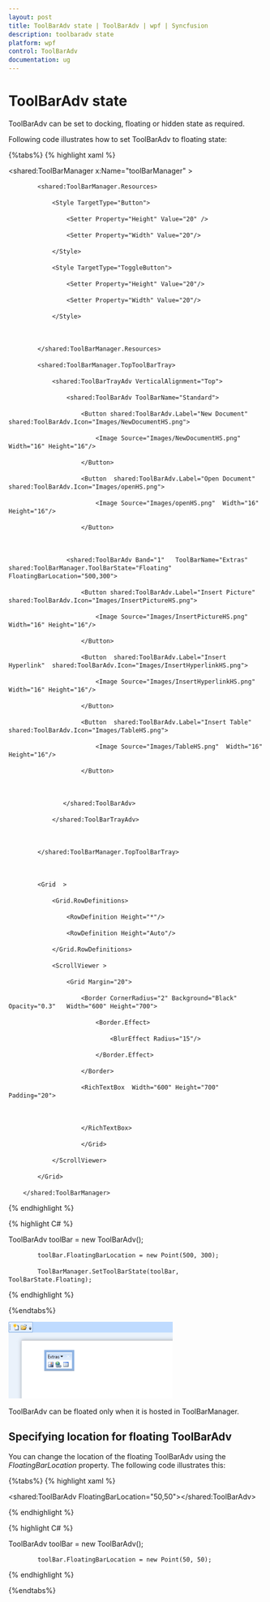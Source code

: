 ```yaml
---
layout: post
title: ToolBarAdv state | ToolBarAdv | wpf | Syncfusion
description: toolbaradv state
platform: wpf
control: ToolBarAdv
documentation: ug
---
```


# ToolBarAdv state

ToolBarAdv can be set to docking, floating or hidden state as required.    

Following code illustrates how to set ToolBarAdv to floating state:

{%tabs%}
{% highlight xaml %}



<shared:ToolBarManager x:Name="toolBarManager" >



            <shared:ToolBarManager.Resources>

                <Style TargetType="Button">

                    <Setter Property="Height" Value="20" />

                    <Setter Property="Width" Value="20"/>

                </Style>

                <Style TargetType="ToggleButton">

                    <Setter Property="Height" Value="20"/>

                    <Setter Property="Width" Value="20"/>

                </Style>



            </shared:ToolBarManager.Resources>

            <shared:ToolBarManager.TopToolBarTray>

                <shared:ToolBarTrayAdv VerticalAlignment="Top">

                    <shared:ToolBarAdv ToolBarName="Standard">

                        <Button shared:ToolBarAdv.Label="New Document" shared:ToolBarAdv.Icon="Images/NewDocumentHS.png">

                            <Image Source="Images/NewDocumentHS.png" Width="16" Height="16"/>

                        </Button>

                        <Button  shared:ToolBarAdv.Label="Open Document" shared:ToolBarAdv.Icon="Images/openHS.png">

                            <Image Source="Images/openHS.png"  Width="16" Height="16"/>

                        </Button>



                    <shared:ToolBarAdv Band="1"   ToolBarName="Extras" shared:ToolBarManager.ToolBarState="Floating" FloatingBarLocation="500,300">

                        <Button shared:ToolBarAdv.Label="Insert Picture"  shared:ToolBarAdv.Icon="Images/InsertPictureHS.png">

                            <Image Source="Images/InsertPictureHS.png"  Width="16" Height="16"/>

                        </Button>

                        <Button  shared:ToolBarAdv.Label="Insert Hyperlink"  shared:ToolBarAdv.Icon="Images/InsertHyperlinkHS.png">

                            <Image Source="Images/InsertHyperlinkHS.png"  Width="16" Height="16"/>

                        </Button>

                        <Button  shared:ToolBarAdv.Label="Insert Table"  shared:ToolBarAdv.Icon="Images/TableHS.png">

                            <Image Source="Images/TableHS.png"  Width="16" Height="16"/>

                        </Button>



                   </shared:ToolBarAdv>

                </shared:ToolBarTrayAdv>



            </shared:ToolBarManager.TopToolBarTray>



            <Grid  >

                <Grid.RowDefinitions>

                    <RowDefinition Height="*"/>

                    <RowDefinition Height="Auto"/>

                </Grid.RowDefinitions>

                <ScrollViewer >

                    <Grid Margin="20">

                        <Border CornerRadius="2" Background="Black" Opacity="0.3"   Width="600" Height="700">

                            <Border.Effect>

                                <BlurEffect Radius="15"/>

                            </Border.Effect>

                        </Border>

                        <RichTextBox  Width="600" Height="700" Padding="20">



                        </RichTextBox>

                        </Grid>

                </ScrollViewer>

            </Grid>

        </shared:ToolBarManager>


{% endhighlight %}

{% highlight C# %}

ToolBarAdv toolBar = new ToolBarAdv();

            toolBar.FloatingBarLocation = new Point(500, 300);

            ToolBarManager.SetToolBarState(toolBar, ToolBarState.Floating);



{% endhighlight %}

{%endtabs%}

![](ToolBarAdv-state_images/ToolBarAdv-state_img1.png)



ToolBarAdv can be floated only when it is hosted in ToolBarManager. 

## Specifying location for floating ToolBarAdv

You can change the location of the floating ToolBarAdv using the _FloatingBarLocation_ property. The following code illustrates this:


{%tabs%}
{% highlight xaml %}

<shared:ToolBarAdv FloatingBarLocation="50,50"></shared:ToolBarAdv>

{% endhighlight %}



{% highlight C# %}



ToolBarAdv toolBar = new ToolBarAdv();

            toolBar.FloatingBarLocation = new Point(50, 50);


{% endhighlight %}

{%endtabs%}


